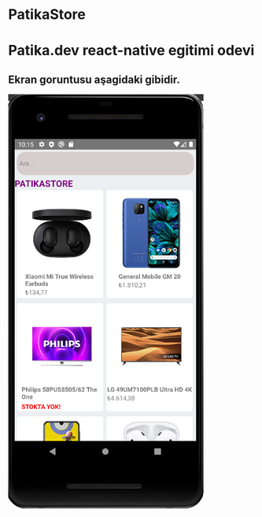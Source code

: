 # PatikaStore
 
 # Patika.dev react-native egitimi odevi
 
 ## Ekran goruntusu aşagidaki gibidir.
![](patikastore.png)
